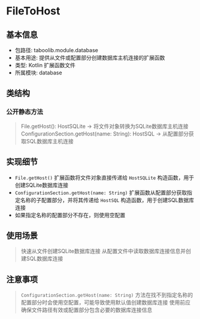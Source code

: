# FileToHost
## 基本信息
- 包路径: taboolib.module.database
- 基本用途: 提供从文件或配置部分创建数据库主机连接的扩展函数
- 类型: Kotlin 扩展函数文件
- 所属模块: database

## 类结构
### 公开静态方法
> File.getHost(): HostSQLite -> 将文件对象转换为SQLite数据库主机连接
> ConfigurationSection.getHost(name: String): HostSQL -> 从配置部分获取SQL数据库主机连接

## 实现细节
- `File.getHost()` 扩展函数将文件对象直接传递给 `HostSQLite` 构造函数，用于创建SQLite数据库连接
- `ConfigurationSection.getHost(name: String)` 扩展函数从配置部分获取指定名称的子配置部分，并将其传递给 `HostSQL` 构造函数，用于创建SQL数据库连接
- 如果指定名称的配置部分不存在，则使用空配置

## 使用场景
> 快速从文件创建SQLite数据库连接
> 从配置文件中读取数据库连接信息并创建SQL数据库连接

## 注意事项
> `ConfigurationSection.getHost(name: String)` 方法在找不到指定名称的配置部分时会使用空配置，可能导致使用默认值创建数据库连接
> 使用前应确保文件路径有效或配置部分包含必要的数据库连接信息